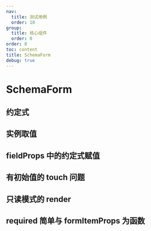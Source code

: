 ```yaml
---
nav:
  title: 测试用例
  order: 10
group:
  title: 核心组件
  order: 0
order: 0
toc: content
title: SchemaForm
debug: true
---
```



# SchemaForm

## 约定式
<code src="../../src/SchemaForm/demos/convention/index.tsx"></code>

<code src="../../src/SchemaForm/demos/conventionValueBaseName/index.tsx"></code>

## 实例取值
<code src="./schemaFormDemo/formValue/index.tsx"></code>

## fieldProps 中的约定式赋值
<code src="./schemaFormDemo/fieldPropsForm/index.tsx"></code>

## 有初始值的 touch 问题
<code src="./schemaFormDemo/initialValueTouch/index.tsx"></code>

## 只读模式的 render
<code src="../../src/SchemaForm/cases/readonly/index.tsx"></code>

## required 简单与 formItemProps 为函数
<code src="./schemaFormDemo/required/index.tsx"></code>